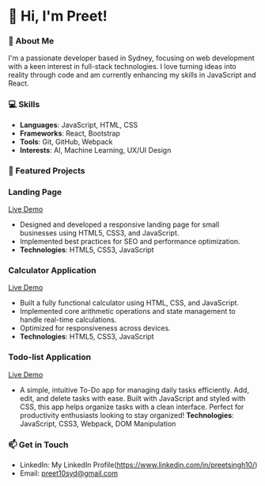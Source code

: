 # 👋 Hi, I'm Preet!

### 🚀 About Me

I'm a passionate developer based in Sydney, focusing on web development with a keen interest in full-stack technologies. I love turning ideas into reality through code and am currently enhancing my skills in JavaScript and React.

### 💻 Skills

- **Languages**: JavaScript, HTML, CSS
- **Frameworks**: React, Bootstrap
- **Tools**: Git, GitHub, Webpack 
- **Interests**: AI, Machine Learning, UX/UI Design

### 🌟 Featured Projects

### **Landing Page**

[Live Demo](https://preetsingh10.github.io/landing-page/)

- Designed and developed a responsive landing page for small businesses using HTML5, CSS3, and JavaScript.
- Implemented best practices for SEO and performance optimization.
- **Technologies**: HTML5, CSS3, JavaScript

### **Calculator Application**

[Live Demo](https://preetsingh10.github.io/calculator/)

- Built a fully functional calculator using HTML, CSS, and JavaScript.
- Implemented core arithmetic operations and state management to handle real-time calculations.
- Optimized for responsiveness across devices.
- **Technologies**: HTML5, CSS3, JavaScript

### **Todo-list Application**

[Live Demo](https://preetsingh10.github.io/to-do-list/)

- A simple, intuitive To-Do app for managing daily tasks efficiently. Add, edit, and delete tasks with ease. Built with JavaScript and styled with CSS, this app helps organize tasks with a clean interface. Perfect for productivity enthusiasts looking to stay organized!
**Technologies**: JavaScript, CSS3, Webpack, DOM Manipulation



### 📫 Get in Touch

- LinkedIn: My LinkedIn Profile(https://www.linkedin.com/in/preetsingh10/)
- Email: preet10syd@gmail.com
